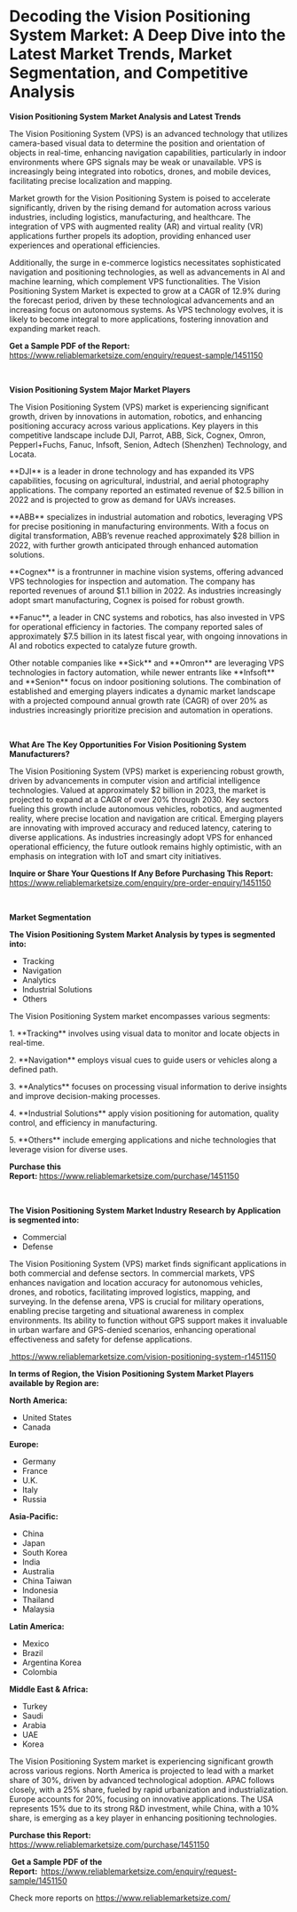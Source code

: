<p><h1>Decoding the Vision Positioning System Market: A Deep Dive into the Latest Market Trends, Market Segmentation, and Competitive Analysis</h1></p><p><strong>Vision Positioning System Market Analysis and Latest Trends</strong></p>
<p><p>The Vision Positioning System (VPS) is an advanced technology that utilizes camera-based visual data to determine the position and orientation of objects in real-time, enhancing navigation capabilities, particularly in indoor environments where GPS signals may be weak or unavailable. VPS is increasingly being integrated into robotics, drones, and mobile devices, facilitating precise localization and mapping.</p><p>Market growth for the Vision Positioning System is poised to accelerate significantly, driven by the rising demand for automation across various industries, including logistics, manufacturing, and healthcare. The integration of VPS with augmented reality (AR) and virtual reality (VR) applications further propels its adoption, providing enhanced user experiences and operational efficiencies.</p><p>Additionally, the surge in e-commerce logistics necessitates sophisticated navigation and positioning technologies, as well as advancements in AI and machine learning, which complement VPS functionalities. The Vision Positioning System Market is expected to grow at a CAGR of 12.9% during the forecast period, driven by these technological advancements and an increasing focus on autonomous systems. As VPS technology evolves, it is likely to become integral to more applications, fostering innovation and expanding market reach.</p></p>
<p><strong>Get a Sample PDF of the Report:&nbsp;</strong> <a href="https://www.reliablemarketsize.com/enquiry/request-sample/1451150?utm_campaign=2946&utm_medium=2&utm_source=Github&utm_content=ia&utm_term=09042025&utm_id=vision-positioning-system">https://www.reliablemarketsize.com/enquiry/request-sample/1451150</a></p>
<p>&nbsp;</p>
<p><strong>Vision Positioning System Major Market Players</strong></p>
<p><p>The Vision Positioning System (VPS) market is experiencing significant growth, driven by innovations in automation, robotics, and enhancing positioning accuracy across various applications. Key players in this competitive landscape include DJI, Parrot, ABB, Sick, Cognex, Omron, Pepperl+Fuchs, Fanuc, Infsoft, Senion, Adtech (Shenzhen) Technology, and Locata.</p><p>**DJI** is a leader in drone technology and has expanded its VPS capabilities, focusing on agricultural, industrial, and aerial photography applications. The company reported an estimated revenue of $2.5 billion in 2022 and is projected to grow as demand for UAVs increases.</p><p>**ABB** specializes in industrial automation and robotics, leveraging VPS for precise positioning in manufacturing environments. With a focus on digital transformation, ABB’s revenue reached approximately $28 billion in 2022, with further growth anticipated through enhanced automation solutions.</p><p>**Cognex** is a frontrunner in machine vision systems, offering advanced VPS technologies for inspection and automation. The company has reported revenues of around $1.1 billion in 2022. As industries increasingly adopt smart manufacturing, Cognex is poised for robust growth.</p><p>**Fanuc**, a leader in CNC systems and robotics, has also invested in VPS for operational efficiency in factories. The company reported sales of approximately $7.5 billion in its latest fiscal year, with ongoing innovations in AI and robotics expected to catalyze future growth.</p><p>Other notable companies like **Sick** and **Omron** are leveraging VPS technologies in factory automation, while newer entrants like **Infsoft** and **Senion** focus on indoor positioning solutions. The combination of established and emerging players indicates a dynamic market landscape with a projected compound annual growth rate (CAGR) of over 20% as industries increasingly prioritize precision and automation in operations.</p></p>
<p>&nbsp;</p>
<p><strong>What Are The Key Opportunities For Vision Positioning System Manufacturers?</strong></p>
<p><p>The Vision Positioning System (VPS) market is experiencing robust growth, driven by advancements in computer vision and artificial intelligence technologies. Valued at approximately $2 billion in 2023, the market is projected to expand at a CAGR of over 20% through 2030. Key sectors fueling this growth include autonomous vehicles, robotics, and augmented reality, where precise location and navigation are critical. Emerging players are innovating with improved accuracy and reduced latency, catering to diverse applications. As industries increasingly adopt VPS for enhanced operational efficiency, the future outlook remains highly optimistic, with an emphasis on integration with IoT and smart city initiatives.</p></p>
<p><strong>Inquire or Share Your Questions If Any Before Purchasing This Report:</strong> <a href="https://www.reliablemarketsize.com/enquiry/pre-order-enquiry/1451150?utm_campaign=2946&utm_medium=2&utm_source=Github&utm_content=ia&utm_term=09042025&utm_id=vision-positioning-system">https://www.reliablemarketsize.com/enquiry/pre-order-enquiry/1451150</a></p>
<p>&nbsp;</p>
<p><strong>Market Segmentation</strong></p>
<p><strong>The Vision Positioning System Market Analysis by types is segmented into:</strong></p>
<p><ul><li>Tracking</li><li>Navigation</li><li>Analytics</li><li>Industrial Solutions</li><li>Others</li></ul></p>
<p><p>The Vision Positioning System market encompasses various segments: </p><p>1. **Tracking** involves using visual data to monitor and locate objects in real-time. </p><p>2. **Navigation** employs visual cues to guide users or vehicles along a defined path. </p><p>3. **Analytics** focuses on processing visual information to derive insights and improve decision-making processes. </p><p>4. **Industrial Solutions** apply vision positioning for automation, quality control, and efficiency in manufacturing. </p><p>5. **Others** include emerging applications and niche technologies that leverage vision for diverse uses.</p></p>
<p><strong>Purchase this Report:&nbsp;</strong><a href="https://www.reliablemarketsize.com/purchase/1451150?utm_campaign=2946&utm_medium=2&utm_source=Github&utm_content=ia&utm_term=09042025&utm_id=vision-positioning-system">https://www.reliablemarketsize.com/purchase/1451150</a></p>
<p>&nbsp;</p>
<p><strong>The Vision Positioning System Market Industry Research by Application is segmented into:</strong></p>
<p><ul><li>Commercial</li><li>Defense</li></ul></p>
<p><p>The Vision Positioning System (VPS) market finds significant applications in both commercial and defense sectors. In commercial markets, VPS enhances navigation and location accuracy for autonomous vehicles, drones, and robotics, facilitating improved logistics, mapping, and surveying. In the defense arena, VPS is crucial for military operations, enabling precise targeting and situational awareness in complex environments. Its ability to function without GPS support makes it invaluable in urban warfare and GPS-denied scenarios, enhancing operational effectiveness and safety for defense applications.</p></p>
<p><a href="https://www.reliablemarketsize.com/vision-positioning-system-r1451150?utm_campaign=2946&utm_medium=2&utm_source=Github&utm_content=ia&utm_term=09042025&utm_id=vision-positioning-system">&nbsp;https://www.reliablemarketsize.com/vision-positioning-system-r1451150</a></p>
<p><strong>In terms of Region, the Vision Positioning System Market Players available by Region are:</strong></p>
<p>
    <p> <strong> North America: </strong>
        <ul>
            <li>United States</li>
            <li>Canada</li>
        </ul>
        </p> 
    <p> <strong> Europe: </strong>
        <ul>
            <li>Germany</li>
            <li>France</li>
            <li>U.K.</li>
            <li>Italy</li>
            <li>Russia</li>
        </ul>
        </p> 
    <p> <strong> Asia-Pacific: </strong>
        <ul>
            <li>China</li>
            <li>Japan</li>
            <li>South Korea</li>
            <li>India</li>
            <li>Australia</li>
            <li>China Taiwan</li>
            <li>Indonesia</li>
            <li>Thailand</li>
            <li>Malaysia</li>
        </ul>
        </p> 
    <p> <strong> Latin America: </strong>
        <ul>
            <li>Mexico</li>
            <li>Brazil</li>
            <li>Argentina Korea</li>
            <li>Colombia</li>
        </ul>
        </p> 
    <p> <strong> Middle East & Africa: </strong>
        <ul>
            <li>Turkey</li>
            <li>Saudi</li>
            <li>Arabia</li>
            <li>UAE</li>
            <li>Korea</li>
        </ul>
    </p>
    </p>
<p><p>The Vision Positioning System market is experiencing significant growth across various regions. North America is projected to lead with a market share of 30%, driven by advanced technological adoption. APAC follows closely, with a 25% share, fueled by rapid urbanization and industrialization. Europe accounts for 20%, focusing on innovative applications. The USA represents 15% due to its strong R&D investment, while China, with a 10% share, is emerging as a key player in enhancing positioning technologies.</p></p>
<p><strong>Purchase this Report: </strong><a href="https://www.reliablemarketsize.com/purchase/1451150?utm_campaign=2946&utm_medium=2&utm_source=Github&utm_content=ia&utm_term=09042025&utm_id=vision-positioning-system">https://www.reliablemarketsize.com/purchase/1451150</a></p>
<p>&nbsp;<strong>Get a Sample PDF of the Report:&nbsp;&nbsp;</strong><a href="https://www.reliablemarketsize.com/enquiry/request-sample/1451150?utm_campaign=2946&utm_medium=2&utm_source=Github&utm_content=ia&utm_term=09042025&utm_id=vision-positioning-system">https://www.reliablemarketsize.com/enquiry/request-sample/1451150</a></p>
<p><strong></strong></p>
<p>Check more reports on <a href="https://www.reliablemarketsize.com/?utm_campaign=2946&utm_medium=2&utm_source=Github&utm_content=ia&utm_term=09042025&utm_id=vision-positioning-system">https://www.reliablemarketsize.com/</a></p>